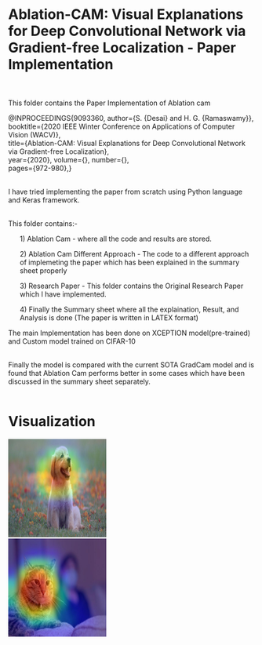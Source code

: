 # Ablation-CAM: Visual Explanations for Deep Convolutional Network via Gradient-free Localization - Paper Implementation<br><br>

This folder contains the Paper Implementation of Ablation cam <br>


@INPROCEEDINGS{9093360,  author={S. {Desai} and H. G. {Ramaswamy}},<br>  booktitle={2020 IEEE Winter Conference on Applications of Computer Vision (WACV)},<br>    title={Ablation-CAM: Visual Explanations for Deep Convolutional Network via Gradient-free Localization},<br>    year={2020},  volume={},  number={},<br>   pages={972-980},}<br> <br> 

I have tried implementing the paper from scratch using Python language and Keras framework.<br><br>

This folder contains:-<br>
<ul> 1) Ablation Cam - where all the code and results are stored. <br></ul>
<ul> 2) Ablation Cam Different Approach - The code to a different approach of implemeting the paper which has been explained in the summary sheet properly <br></ul>
<ul> 3) Research Paper - This folder contains the Original Research Paper which I have implemented. <br></ul>
<ul> 4) Finally the Summary sheet where all the explaination, Result, and Analysis is done (The paper is written in LATEX format) <br></ul>

The main Implementation has been done on XCEPTION model(pre-trained) and Custom model trained on CIFAR-10<br><br>

Finally the model is compared with the current SOTA GradCam model and is found that Ablation Cam performs better in some cases which have been discussed in the summary sheet separately.<br><br>

# Visualization

<img src="./1.Ablation_Cam/Pre-trainedModel/Results/Ablation_Cam/dog_pt_final.jpeg" alt="result image" width="200" height="200" > <br>
<img src="./1.Ablation_Cam/Pre-trainedModel/Results/Ablation_Cam/cat_pt_final.jpeg" alt="result image" width="200" height="200"> <br>

